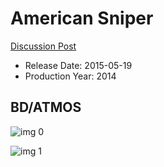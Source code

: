 # American Sniper

[Discussion Post](https://www.avsforum.com/threads/bass-eq-for-filtered-movies.2995212/post-56743286)

* Release Date: 2015-05-19
* Production Year: 2014

## BD/ATMOS

![img 0](https://i.imgur.com/Cuy3cNY.jpg)

![img 1](https://i.imgur.com/F1QnaxK.png)

